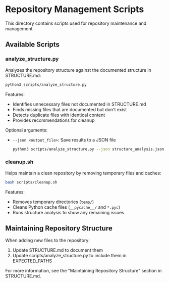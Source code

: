 # Repository Management Scripts

This directory contains scripts used for repository maintenance and management.

## Available Scripts

### analyze_structure.py

Analyzes the repository structure against the documented structure in STRUCTURE.md:

```bash
python3 scripts/analyze_structure.py
```

Features:
- Identifies unnecessary files not documented in STRUCTURE.md
- Finds missing files that are documented but don't exist
- Detects duplicate files with identical content
- Provides recommendations for cleanup

Optional arguments:
- `--json <output_file>`: Save results to a JSON file
  ```bash
  python3 scripts/analyze_structure.py --json structure_analysis.json
  ```

### cleanup.sh

Helps maintain a clean repository by removing temporary files and caches:

```bash
bash scripts/cleanup.sh
```

Features:
- Removes temporary directories (`temp/`)
- Cleans Python cache files (`__pycache__/` and `*.pyc`)
- Runs structure analysis to show any remaining issues

## Maintaining Repository Structure

When adding new files to the repository:
1. Update STRUCTURE.md to document them
2. Update scripts/analyze_structure.py to include them in EXPECTED_PATHS

For more information, see the "Maintaining Repository Structure" section in STRUCTURE.md.